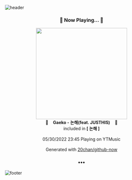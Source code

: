 ![header](https://capsule-render.vercel.app/api?type=wave&height=170&section=header&text=Hi.%20I'm%20SHIFT&fontColor=090707&fontAlignX=45&fontAlignY=65&fontSize=100)

<h3 align="center">🎵 Now Playing... 🎵</h3>
<p align="center">
  <a href="https://music.youtube.com/watch?v=SmJuzb-7p4E">
    <img width="300" src="https://lh3.googleusercontent.com/n7BdHEWfQjvxEVznamK0iOGF2-OBBRa9oXQG-wL4lqZEIOKlyMe4TpZhYDMzYCM4L-YvJJ7cS_AhhuE1">
  </a>
  <br>
  🎵&nbsp&nbsp&nbsp <b>Gaeko - 논해(feat. JUSTHIS)</b> &nbsp&nbsp&nbsp🎵
  <br>
  included in <b>[ 논해 ]</b>
  
  <br />
  <br />
  05/30/2022 23:45 Playing on YTMusic
  <br />
  <br />
  Generated with <a href="https://github.com/20chan/github-now">20chan/github-now</a>
</p>

<h3 align="center">•••</h3>

![footer](https://capsule-render.vercel.app/api?type=wave&height=150&section=footer)
